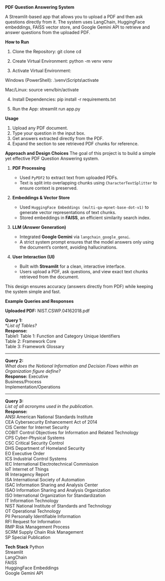 **PDF Question Answering System**

A Streamlit-based app that allows you to upload a PDF and then ask questions directly from it.
The system uses LangChain, HuggingFace embeddings, FAISS vector store, and Google Gemini API to retrieve and answer questions from the uploaded PDF.

**How to Run**
1. Clone the Repository:
git clone <your-repo-link>
cd <your-repo-folder>

2. Create Virtual Environment:
python -m venv venv

3. Activate Virtual Environment:

Windows (PowerShell):
.\venv\Scripts\activate

Mac/Linux:
source venv/bin/activate

4. Install Dependencies:
pip install -r requirements.txt

5. Run the App:
streamlit run app.py

**Usage**
1. Upload any PDF document.
2. Type your question in the input box.
3. Get answers extracted directly from the PDF.
4. Expand the section to see retrieved PDF chunks for reference.


**Approach and Design Choices**
The goal of this project is to build a simple yet effective PDF Question Answering system.

1. **PDF Processing**  
   - Used `PyPDF2` to extract text from uploaded PDFs.  
   - Text is split into overlapping chunks using `CharacterTextSplitter` to ensure context is preserved.

2. **Embeddings & Vector Store**  
   - Used `HuggingFace Embeddings (multi-qa-mpnet-base-dot-v1)` to generate vector representations of text chunks.  
   - Stored embeddings in **FAISS**, an efficient similarity search index.

3. **LLM (Answer Generation)**  
   - Integrated **Google Gemini** via `langchain_google_genai`.  
   - A strict system prompt ensures that the model answers only using the document’s content, avoiding hallucinations.

4. **User Interaction (UI)**  
   - Built with **Streamlit** for a clean, interactive interface.  
   - Users upload a PDF, ask questions, and view exact text chunks retrieved from the document.  

This design ensures accuracy (answers directly from PDF) while keeping the system simple and fast.


**Example Queries and Responses**

**Uploaded PDF:** NIST.CSWP.04162018.pdf

**Query 1:**  
**List of Tables?*  
**Response:**  
Table1: Table 1: Function and Category Unique Identifiers<br/>
Table 2: Framework Core<br/>
Table 3: Framework Glossary<br/>

---

**Query 2:**  
*What does the Notional Information and Decision Flows within an Organization figure define?*  
**Response:**
Executive<br/>
Business/Process<br/>
Implementation/Operations<br/>

---

**Query 3:**  
*List of all acronyms used in the publication.*  
**Response:**  
ANSI        American National Standards Institute<br/>
CEA         Cybersecurity Enhancement Act of 2014<br/>
CIS         Center for Internet Security<br/>
COBIT       Control Objectives for Information and Related Technology<br/> 
CPS         Cyber-Physical Systems<br/>
CSC         Critical Security Control<br/>
DHS         Department of Homeland Security<br/> 
EO          Executive Order<br/>
ICS         Industrial Control Systems<br/> 
IEC         International Electrotechnical Commission<br/>
IoT         Internet of Things<br/>
IR          Interagency Report<br/>
ISA         International Society of Automation<br/>
ISAC        Information Sharing and Analysis Center<br/>
ISAO        Information Sharing and Analysis Organization<br/> 
ISO         International Organization for Standardization<br/>
IT          Information Technology<br/>
NIST        National Institute of Standards and Technology<br/> 
OT          Operational Technology<br/>
PII         Personally Identifiable Information<br/> 
RFI         Request for Information<br/>
RMP         Risk Management Process<br/>
SCRM        Supply Chain Risk Management<br/> 
SP          Special Publication<br/>
 
 
 **Tech Stack**
Python<br/>
Streamlit<br/>
LangChain<br/>
FAISS<br/>
HuggingFace Embeddings<br/>
Google Gemini API<br/>
 
 
 
 
 

 
 
 
 
 
 
 
 
 
 
 
 
